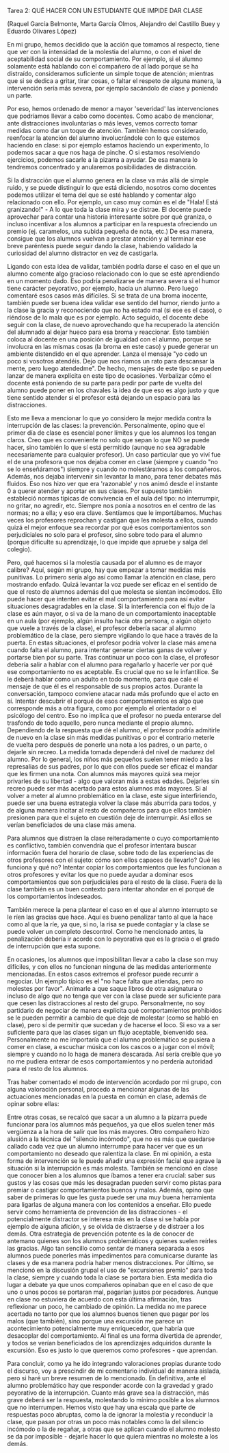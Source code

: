 Tarea 2: QUÉ HACER CON UN ESTUDIANTE QUE IMPIDE DAR CLASE

(Raquel García Belmonte, Marta García Olmos, Alejandro del Castillo Buey y Eduardo Olivares López)

En mi grupo, hemos decidido que la acción que tomamos al respecto, tiene que ver con la intensidad de la molestia del alumno, o con el nivel de aceptabilidad social de su comportamiento. Por ejemplo, si el alumno solamente está hablando con el compañero de al lado porque se ha distraído, consideramos suficiente un simple toque de atención; mientras que si se dedica a gritar, tirar cosas, o faltar el respeto de alguna manera, la intervención sería más severa, por ejemplo sacándolo de clase y poniendo un parte.

Por eso, hemos ordenado de menor a mayor 'severidad' las intervenciones que podríamos llevar a cabo como docentes. Como acabo de mencionar, ante distracciones involuntarias o más leves, vemos correcto tomar medidas como dar un toque de atención. También hemos considerado, reenfocar la atención del alumno involucrándole con lo que estemos haciendo en clase: si por ejemplo estamos haciendo un experimento, lo podemos sacar a que nos haga de pinche. O si estamos resolviendo ejercicios, podemos sacarle a la pizarra a ayudar. De esa manera lo tendremos concentrado y anularemos posibilidades de distracción.

Si la distracción que el alumno genera en la clase va más allá de simple ruido, y se puede distinguir lo que está diciendo, nosotros como docentes podemos utilizar el tema del que se esté hablando y comentar algo relacionado con ello. Por ejemplo, un caso muy común es el de "Hala! Está granizando!" - A lo que toda la clase mira y se distrae. El docente puede aprovechar para contar una historia interesante sobre por qué graniza, o incluso incentivar a los alumnos a participar en la respuesta ofreciendo un premio (ej. caramelos, una subida pequeña de nota, etc.) De esa manera, consigue que los alumnos vuelvan a prestar atención y al terminar ese breve paréntesis puede seguir dando la clase, habiendo validado la curiosidad del alumno distractor en vez de castigarla.

Ligando con esta idea de validar, también podría darse el caso en el que un alumno comente algo gracioso relacionado con lo que se esté aprendiendo en un momento dado. Eso podría penalizarse de manera severa si el humor tiene carácter peyorativo, por ejemplo, hacia un alumno. Pero luego comentaré esos casos más difíciles. Si se trata de una broma inocente, también puede ser buena idea validar ese sentido del humor, riendo junto a la clase la gracia y reconociendo que no ha estado mal (si ese es el caso), o riéndose de lo mala que es por ejemplo. Acto seguido, el docente debe seguir con la clase, de nuevo aprovechando que ha recuperado la atención del alumnado al dejar hueco para esa broma y reaccionar. Esto también coloca al docente en una posición de igualdad con el alumno, porque se involucra en las mismas cosas (la broma en este caso) y puede generar un ambiente distendido en el que aprender. Lanza el mensaje "yo cedo un poco si vosotros atendéis. Dejo que nos riamos un rato para descansar la mente, pero luego atendedme". De hecho, mensajes de este tipo se pueden lanzar de manera explícita en este tipo de ocasiones. Verbalizar cómo el docente está poniendo de su parte para pedir por parte de vuelta del alumno puede poner en los chavales la idea de que eso es algo justo y que tiene sentido atender si el profesor está dejando un espacio para las distracciones.

 Esto me lleva a mencionar lo que yo considero la mejor medida contra la interrupción de las clases: la prevención. Personalmente, opino que el primer día de clase es esencial poner límites y que los alumnos los tengan claros. Creo que es conveniente no solo que sepan lo que NO se puede hacer, sino también lo que sí está permitido (aunque no sea agradable necesariamente para cualquier profesor). Un caso particular que yo viví fue el de una profesora que nos dejaba comer en clase (siempre y cuando "no se lo enseñáramos") siempre y cuando no molestáramos a los compañeros. Además, nos dejaba intervenir sin levantar la mano, para tener debates más fluidos. Eso nos hizo ver que era 'razonable' y nos animó desde el instante 0 a querer atender y aportar en sus clases. Por supuesto también estableció normas típicas de convivencia en el aula del tipo: no interrumpir, no gritar, no agredir, etc. Siempre nos ponía a nosotros en el centro de las normas; no a ella; y eso era clave. Sentíamos que le importábamos. Muchas veces los profesores reprochan y castigan que les molesta a ellos, cuando quizá el mejor enfoque sea recordar por qué esos comportamientos son perjudiciales no solo para el profesor, sino sobre todo para el alumno (porque dificulte su aprendizaje, lo que impide que apruebe y salga del colegio).

Pero, qué hacemos si la molestia causada por el alumno es de mayor calibre? Aquí, según mi grupo, hay que empezar a tomar medidas más punitivas. Lo primero sería algo así como llamar la atención en clase, pero mostrando enfado. Quizá levantar la voz puede ser eficaz en el sentido de que el resto de alumnos además del que molesta se sientan incómodos. Ello puede hacer que intenten evitar el mal comportamiento para así evitar situaciones desagradables en la clase. Si la interferencia con el flujo de la clase es aún mayor, o si va de la mano de un comportamiento inaceptable en un aula (por ejemplo, algún insulto hacia otra persona, o algún objeto que vuele a través de la clase), el profesor debería sacar al alumno problemático de la clase, pero siempre vigilando lo que hace a través de la puerta. En estas situaciones, el profesor podría volver la clase más amena cuando falta el alumno, para intentar generar ciertas ganas de volver y portarse bien por su parte. Tras continuar un poco con la clase, el profesor debería salir a hablar con el alumno para regañarlo y hacerle ver por qué ese comportamiento no es aceptable. Es crucial que no se le infantilice. Se le deberá hablar como un adulto en todo momento, para que cale el mensaje de que él es el responsable de sus propios actos. Durante la conversación, tampoco conviene atacar nada más profundo que el acto en sí. Intentar descubrir el porqué de esos comportamientos es algo que corresponde más a otra figura, como por ejemplo el orientador o el psicólogo del centro. Eso no implica que el profesor no pueda enterarse del trasfondo de todo aquello, pero nunca mediante el propio alumno. Dependiendo de la respuesta que dé el alumno, el profesor podría admitirle de nuevo en la clase sin más medidas punitivas o por el contrario meterle de vuelta pero después de ponerle una nota a los padres, o un parte, o dejarle sin recreo. La medida tomada dependerá del nivel de madurez del alumno. Por lo general, los niños más pequeños suelen tener miedo a las represalias de sus padres, por lo que con ellos puede ser eficaz el mandar que les firmen una nota. Con alumnos más mayores quizá sea mejor privarles de su libertad - algo que valoran más a estas edades. Dejarles sin recreo puede ser más acertado para estos alumnos más mayores. Si al volver a meter al alumno problemático en la clase, este sigue interfiriendo, puede ser una buena estrategia volver la clase más aburrida para todos, y de alguna manera incitar al resto de compañeros para que ellos también presionen para que el sujeto en cuestión deje de interrumpir. Así ellos se verían beneficiados de una clase más amena.

Para alumnos que distraen la clase reiteradamente o cuyo comportamiento es conflictivo, también convendría que el profesor intentara buscar información fuera del horario de clase, sobre todo de las experiencias de otros profesores con el sujeto: cómo son ellos capaces de llevarlo? Qué les funciona y qué no? Intentar copiar los comportamientos que les funcionan a otros profesores y evitar los que no puede ayudar a dominar esos comportamientos que son perjudiciales para el resto de la clase. Fuera de la clase también es un buen contexto para intentar ahondar en el porqué de los comportamientos indeseados.

También merece la pena plantear el caso en el que al alumno interrupto se le ríen las gracias que hace. Aquí es bueno penalizar tanto al que la hace como al que la ríe, ya que, si no, la risa se puede contagiar y la clase se puede volver un completo descontrol. Como he mencionado antes, la penalización debería ir acorde con lo peyorativa que es la gracia o el grado de interrupción que esta supone.

En ocasiones, los alumnos que imposibilitan llevar a cabo la clase son muy difíciles, y con ellos no funcionan ninguna de las medidas anteriormente mencionadas. En estos casos extremos el profesor puede recurrir a negociar. Un ejemplo típico es el "no hace falta que atiendas, pero no molestes por favor". Animarle a que saque libros de otra asignatura o incluso de algo que no tenga que ver con la clase puede ser suficiente para que cesen las distracciones al resto del grupo. Personalmente, no soy partidario de negociar de manera explícita qué comportamientos prohibidos se le pueden permitir a cambio de que deje de molestar (como se habló en clase), pero sí de permitir que sucedan y de hacerse el loco. Si eso va a ser suficiente para que las clases sigan un flujo aceptable, bienvenido sea. Personalmente no me importaría que el alumno problemático se pusiera a comer en clase, a escuchar música con los cascos o a jugar con el móvil; siempre y cuando no lo haga de manera descarada. Así sería creíble que yo no me pudiera enterar de esos comportamientos y no perdería autoridad para el resto de los alumnos.

Tras haber comentado el modo de intervención acordado por mi grupo, con alguna valoración personal, procedo a mencionar algunas de las actuaciones mencionadas en la puesta en común en clase, además de opinar sobre ellas:

Entre otras cosas, se recalcó que sacar a un alumno a la pizarra puede funcionar para los alumnos más pequeños, ya que ellos suelen tener más vergüenza a la hora de salir que los más mayores. Otro compañero hizo alusión a la técnica del "silencio incómodo", que no es más que quedarse callado cada vez que un alumno interrumpe para hacer ver que es un comportamiento no deseado que ralentiza la clase. En mi opinión, a esta forma de intervención se le puede añadir una expresión facial que agrave la situación si la interrupción es más molesta. También se mencionó en clase que conocer bien a los alumnos que íbamos a tener era crucial: saber sus gustos y las cosas que más les desagradan pueden servir como pistas para premiar o castigar comportamientos buenos y malos. Además, opino que saber de primeras lo que les gusta puede ser una muy buena herramienta para ligarlas de alguna manera con los contenidos a enseñar. Ello puede servir como herramienta de prevención de las distracciones - el potencialmente distractor se interesa más en la clase si se habla por ejemplo de alguna afición, y se olvida de distraerse y de distraer a los demás. Otra estrategia de prevención potente es la de conocer de antemano quienes son los alumnos problemáticos y quienes suelen reírles las gracias. Algo tan sencillo como sentar de manera separada a esos alumnos puede ponerles más impedimentos para comunicarse durante las clases y de esa manera podría haber menos distracciones. Por último, se mencionó en la discusión grupal el uso de "excursiones premio" para toda la clase, siempre y cuando toda la clase se portara bien. Esta medida dio lugar a debate ya que unos compañeros opinaban que en el caso de que uno o unos pocos se portaran mal, pagarían justos por pecadores. Aunque en clase no estuviera de acuerdo con esta última afirmación, tras reflexionar un poco, he cambiado de opinión. La medida no me parece acertada no tanto por que los alumnos buenos tienen que pagar por los malos (que también), sino porque una excursión me parece un acontecimiento potencialmente muy enriquecedor, que habría que desacoplar del comportamiento. Al final es una forma divertida de aprender, y todos se verían beneficiados de los aprendizajes adquiridos durante la excursión. Eso es justo lo que queremos como profesores - que aprendan.

Para concluir, como ya he ido integrando valoraciones propias durante todo el discurso, voy a prescindir de mi comentario individual de manera aislada, pero si haré un breve resumen de lo mencionado. En definitiva, ante el alumno problemático hay que responder acorde con la gravedad y grado peyorativo de la interrupción. Cuanto más grave sea la distracción, más grave deberá ser la respuesta, molestando lo mínimo posible a los alumnos que no interrumpen. Hemos visto que hay una escala que parte de respuestas poco abruptas, como la de ignorar la molestia y reconducir la clase, que pasan por otras un poco más notables como la del silencio incómodo o la de regañar, a otras que se aplican cuando el alumno molesto se da por imposible - dejarle hacer lo que quiera mientras no moleste a los demás.
